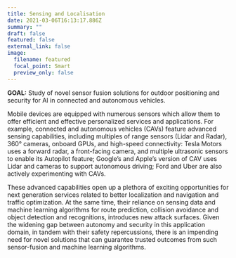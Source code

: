 ```yaml
---
title: Sensing and Localisation
date: 2021-03-06T16:13:17.886Z
summary: ""
draft: false
featured: false
external_link: false
image:
  filename: featured
  focal_point: Smart
  preview_only: false
---
```

**GOAL:** Study of novel sensor fusion solutions for outdoor positioning and security for AI in connected and autonomous vehicles.

Mobile devices are equipped with numerous sensors which allow them to offer efficient and effective personalized services and applications. For example, connected and autonomous vehicles (CAVs) feature advanced sensing capabilities, including multiples of range sensors (Lidar and Radar), 360° cameras, onboard GPUs, and high-speed connectivity: Tesla Motors uses a forward radar, a front-facing camera, and multiple ultrasonic sensors to enable its Autopilot feature; Google’s and Apple’s version of CAV uses Lidar and cameras to support autonomous driving; Ford and Uber are also actively experimenting with CAVs.

These advanced capabilities open up a plethora of exciting opportunities for next generation services related to better localization and navigation and traffic optimization. At the same time, their reliance on sensing data and machine learning algorithms for route prediction, collision avoidance and object detection and recognitions, introduces new attack surfaces. Given the widening gap between autonomy and security in this application domain, in tandem with their safety repercussions, there is an impending need for novel solutions that can guarantee trusted outcomes from such sensor-fusion and machine learning algorithms.
